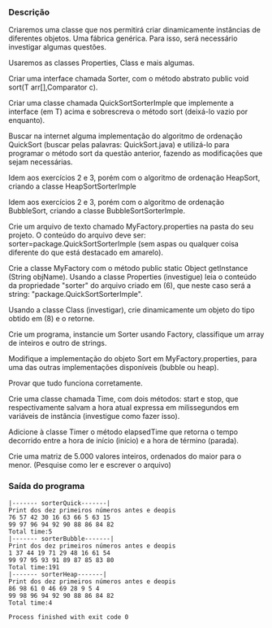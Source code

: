 ### Descrição

Criaremos uma classe que nos permitirá criar dinamicamente instâncias de diferentes objetos. Uma fábrica genérica. Para isso, será necessário investigar algumas questões.

Usaremos as classes Properties, Class e mais algumas.


Criar uma interface chamada Sorter<T>, com o método abstrato public void sort(T arr[],Comparator<T> c).

Criar uma classe chamada QuickSortSorterImple que implemente a interface (em T) acima e sobrescreva o método sort (deixá-lo vazio por enquanto).

Buscar na internet alguma implementação do algoritmo de ordenação QuickSort (buscar pelas palavras: QuickSort.java) e utilizá-lo para programar o método sort da questão anterior, fazendo as modificações que sejam necessárias.

Idem aos exercícios 2 e 3, porém com o algoritmo de ordenação HeapSort, criando a classe HeapSortSorterImple

Idem aos exercícios 2 e 3, porém com o algoritmo de ordenação BubbleSort, criando a classe BubbleSortSorterImple.

Crie um arquivo de texto chamado MyFactory.properties na pasta do seu projeto. O conteúdo do arquivo deve ser: sorter=package.QuickSortSorterImple (sem aspas ou qualquer coisa diferente do que está destacado em amarelo).

Crie a classe MyFactory com o método public static Object getInstance (String objName).
Usando a classe Properties (investigue) leia o conteúdo da propriedade "sorter" do arquivo criado em (6), que neste caso será a string: "package.QuickSortSorterImple".

Usando a classe Class (investigar), crie dinamicamente um objeto do tipo obtido em (8) e o retorne.

Crie um programa, instancie um Sorter usando Factory, classifique um array de inteiros e outro de strings.

Modifique a implementação do objeto Sort em MyFactory.properties, para uma das outras implementações disponíveis (bubble ou heap).

Provar que tudo funciona corretamente.

Crie uma classe chamada Time, com dois métodos: start e stop, que respectivamente salvam a hora atual expressa em milissegundos em variáveis ​​de instância (investigue como fazer isso).

Adicione à classe Timer o método elapsedTime que retorna o tempo decorrido entre a hora de início (início) e a hora de término (parada).

Crie uma matriz de 5.000 valores inteiros, ordenados do maior para o menor. (Pesquise como ler e escrever o arquivo)


### Saída do programa


	|------- sorterQuick-------|
	Print dos dez primeiros números antes e deopis
	76 57 42 30 16 63 66 5 63 15 
	99 97 96 94 92 90 88 86 84 82 
	Total time:5
	|------- sorterBubble-------|
	Print dos dez primeiros números antes e deopis
	1 37 44 19 71 29 48 16 61 54 
	99 97 95 93 91 89 87 85 83 80 
	Total time:191
	|------- sorterHeap-------|
	Print dos dez primeiros números antes e deopis
	86 98 61 0 46 69 28 9 5 4 
	99 98 96 94 92 90 88 86 84 82 
	Total time:4

	Process finished with exit code 0

